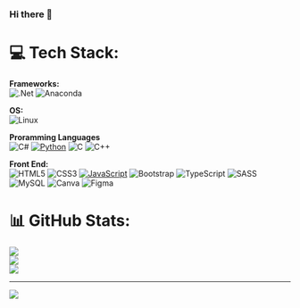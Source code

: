 ### Hi there 👋



# 💻 Tech Stack:

**Frameworks:**
<br/>![.Net](https://img.shields.io/badge/.NET-5C2D91?style=for-the-badge&logo=.net&logoColor=white) ![Anaconda](https://img.shields.io/badge/Anaconda-%2344A833.svg?style=for-the-badge&logo=anaconda&logoColor=white) 

**OS:**
<br/>![Linux](https://img.shields.io/badge/Linux-FCC624?style=for-the-badge&logo=linux&logoColor=black) 

**Proramming Languages**
<br/>![C#](https://img.shields.io/badge/c%23-%23239120.svg?style=for-the-badge&logo=csharp&logoColor=white) [![Python](https://img.shields.io/badge/python-3670A0?style=for-the-badge&logo=python&logoColor=ffdd54)](https://img.shields.io/badge/Python-3776AB?style=for-the-badge&logo=python&logoColor=white) ![C](https://img.shields.io/badge/c-%2300599C.svg?style=for-the-badge&logo=c&logoColor=white) ![C++](https://img.shields.io/badge/c++-%2300599C.svg?style=for-the-badge&logo=c%2B%2B&logoColor=white)  

**Front End:**
<br/>![HTML5](https://img.shields.io/badge/html5-%23E34F26.svg?style=for-the-badge&logo=html5&logoColor=white) ![CSS3](https://img.shields.io/badge/css3-%231572B6.svg?style=for-the-badge&logo=css3&logoColor=white) [![JavaScript](https://img.shields.io/badge/javascript-%23323330.svg?style=for-the-badge&logo=javascript&logoColor=%23F7DF1E)](https://img.shields.io/badge/JavaScript-F7DF1E?style=for-the-badge&logo=JavaScript&logoColor=white) ![Bootstrap](https://img.shields.io/badge/bootstrap-%238511FA.svg?style=for-the-badge&logo=bootstrap&logoColor=white) ![TypeScript](https://img.shields.io/badge/typescript-%23007ACC.svg?style=for-the-badge&logo=typescript&logoColor=white) ![SASS](https://img.shields.io/badge/SASS-hotpink.svg?style=for-the-badge&logo=SASS&logoColor=white) ![MySQL](https://img.shields.io/badge/mysql-%2300f.svg?style=for-the-badge&logo=mysql&logoColor=white) ![Canva](https://img.shields.io/badge/Canva-%2300C4CC.svg?style=for-the-badge&logo=Canva&logoColor=white) ![Figma](https://img.shields.io/badge/figma-%23F24E1E.svg?style=for-the-badge&logo=figma&logoColor=white)

# 📊 GitHub Stats:
![](https://github-readme-stats.vercel.app/api?username=hasanhttps&theme=radical&hide_border=false&include_all_commits=false&count_private=false)<br/>
![](https://github-readme-streak-stats.herokuapp.com/?user=hasanhttps&theme=radical&hide_border=false)<br/>
![](https://github-readme-stats.vercel.app/api/top-langs/?username=hasanhttps&theme=radical&hide_border=false&include_all_commits=false&count_private=false&layout=compact)

---

[![](https://visitcount.itsvg.in/api?id=hasanhttps&label=Profile%20Views&color=1&pretty=false)](https://visitcount.itsvg.in)
